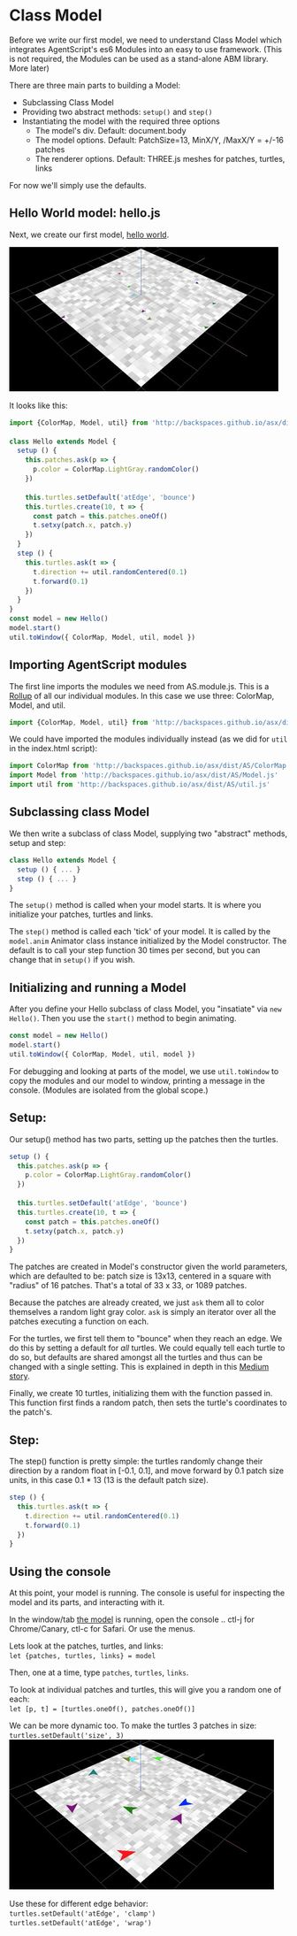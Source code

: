 # Class Model

Before we write our first model, we need to understand Class Model which integrates AgentScript's es6 Modules into an easy to use framework. (This is not required, the Modules can be used as a stand-alone ABM library. More later)

There are three main parts to building a Model:
* Subclassing Class Model
* Providing two abstract methods: `setup()` and `step()`
* Instantiating the model with the required three options
  * The model's div. Default: document.body
  * The model options. Default: PatchSize=13, MinX/Y, /MaxX/Y = +/-16 patches
  * The renderer options. Default: THREE.js meshes for patches, turtles, links

For now we'll simply use the defaults.

## Hello World model: hello.js

Next, we create our first model, [hello world](tutorial/?hello).

![](data/hello.jpg)

It looks like this:
```javascript
import {ColorMap, Model, util} from 'http://backspaces.github.io/asx/dist/AS.module.js'

class Hello extends Model {
  setup () {
    this.patches.ask(p => {
      p.color = ColorMap.LightGray.randomColor()
    })

    this.turtles.setDefault('atEdge', 'bounce')
    this.turtles.create(10, t => {
      const patch = this.patches.oneOf()
      t.setxy(patch.x, patch.y)
    })
  }
  step () {
    this.turtles.ask(t => {
      t.direction += util.randomCentered(0.1)
      t.forward(0.1)
    })
  }
}
const model = new Hello()
model.start()
util.toWindow({ ColorMap, Model, util, model })
```

## Importing AgentScript modules
The first line imports the modules we need from AS.module.js. This is a [Rollup](https://rollupjs.org/) of all our individual modules. In this case we use three: ColorMap, Model, and util.

```javascript
import {ColorMap, Model, util} from 'http://backspaces.github.io/asx/dist/AS.module.js'
```

We could have imported the modules individually instead (as we did for `util` in the index.html script):
```javascript
import ColorMap from 'http://backspaces.github.io/asx/dist/AS/ColorMap.js'
import Model from 'http://backspaces.github.io/asx/dist/AS/Model.js'
import util from 'http://backspaces.github.io/asx/dist/AS/util.js'
```

## Subclassing class Model

We then write a subclass of class Model, supplying two "abstract" methods, setup and step:

```javascript
class Hello extends Model {
  setup () { ... }
  step () { ... }
}
```

The `setup()` method is called when your model starts. It is where you initialize your patches, turtles and links.

The `step()` method is called each 'tick' of your model. It is called by the `model.anim` Animator class instance initialized by the Model constructor. The default is to call your step function 30 times per second, but you can change that in `setup()` if you wish.

## Initializing and running a Model

After you define your Hello subclass of class Model, you "insatiate" via `new Hello()`. Then you use the `start()` method to begin animating.

```javascript
const model = new Hello()
model.start()
util.toWindow({ ColorMap, Model, util, model })
```

For debugging and looking at parts of the model, we use `util.toWindow` to copy the modules and our model to window, printing a message in the console. (Modules are isolated from the global scope.)

## Setup:

Our setup() method has two parts, setting up the patches then the turtles.

```javascript
setup () {
  this.patches.ask(p => {
    p.color = ColorMap.LightGray.randomColor()
  })

  this.turtles.setDefault('atEdge', 'bounce')
  this.turtles.create(10, t => {
    const patch = this.patches.oneOf()
    t.setxy(patch.x, patch.y)
  })
}
```

The patches are created in Model's constructor given the world parameters, which are defaulted to be: patch size is 13x13, centered in a square with "radius" of 16 patches. That's a total of 33 x 33, or 1089 patches.

Because the patches are already created, we just `ask` them all to color themselves a random light gray color. `ask` is simply an iterator over all the patches executing a function on each.

For the turtles, we first tell them to "bounce" when they reach an edge. We do this by setting a default for *all* turtles. We could equally tell each turtle to do so, but defaults are shared amongst all the turtles and thus can be changed with a single setting. This is explained in depth in this [Medium story](https://medium.com/dailyjs/two-headed-es6-classes-fe369c50b24).

Finally, we create 10 turtles, initializing them with the function passed in. This function first finds a random patch, then sets the turtle's coordinates to the patch's.

## Step:

The step() function is pretty simple: the turtles randomly change their direction by a random float in [-0.1, 0.1], and move forward by 0.1 patch size units, in this case 0.1 * 13 (13 is the default patch size).

```javascript
step () {
  this.turtles.ask(t => {
    t.direction += util.randomCentered(0.1)
    t.forward(0.1)
  })
}
```

## Using the console

At this point, your model is running. The console is useful for inspecting the model and its parts, and interacting with it.

In the window/tab [the model](tutorial/?hello) is running, open the console .. ctl-j for Chrome/Canary, ctl-c for Safari. Or use the menus.

Lets look at the patches, turtles, and links: <br />
`let {patches, turtles, links} = model`

Then, one at a time, type `patches`, `turtles`, `links`.

To look at individual patches and turtles, this will give you a random one of each: <br />
`let [p, t] = [turtles.oneOf(), patches.oneOf()]`

We can be more dynamic too. To make the turtles 3 patches in size: <br />
`turtles.setDefault('size', 3)` <br />
![](data/hello3.jpg)

Use these for different edge behavior: <br />
`turtles.setDefault('atEdge', 'clamp')` <br />
`turtles.setDefault('atEdge', 'wrap')`
